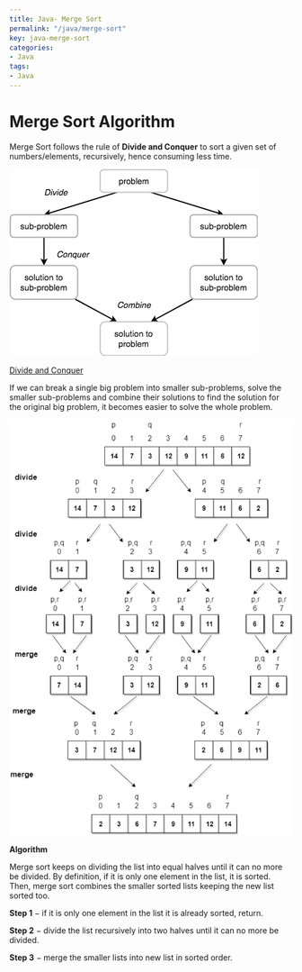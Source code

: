 ```yaml
---
title: Java- Merge Sort
permalink: "/java/merge-sort"
key: java-merge-sort
categories:
- Java
tags:
- Java
---
```


Merge Sort Algorithm
========================

Merge Sort follows the rule of **Divide and Conquer** to sort a given set of
numbers/elements, recursively, hence consuming less time.

![](media/2d52b71ec24e35f5c3d9d31bfe822346.png)

<u>Divide and Conquer</u>

If we can break a single big problem into smaller sub-problems, solve the
smaller sub-problems and combine their solutions to find the solution for the
original big problem, it becomes easier to solve the whole problem.

![Working of Merge Sort algorithm](media/f80f45e7dcf3be1c02ad1b13d5a56300.png)

**Algorithm**

Merge sort keeps on dividing the list into equal halves until it can no more be
divided. By definition, if it is only one element in the list, it is sorted.
Then, merge sort combines the smaller sorted lists keeping the new list sorted
too.

**Step 1** − if it is only one element in the list it is already sorted, return.

**Step 2** − divide the list recursively into two halves until it can no more be
divided.

**Step 3** − merge the smaller lists into new list in sorted order.
